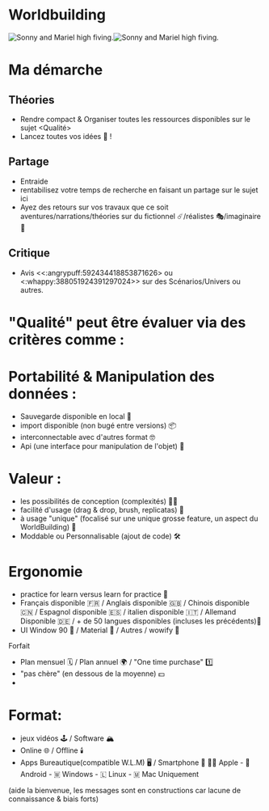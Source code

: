 # Worldbuilding
![Sonny and Mariel high fiving.](./assets/chapelle.jpg)![Sonny and Mariel high fiving.](./assets/chapelle.jpg)

# Ma démarche 

## Théories

-  Rendre compact & Organiser toutes les ressources disponibles sur le sujet <Qualité>
-  Lancez toutes vos idées 🧠  ! 


## Partage 
- Entraide 
- rentabilisez votre temps de recherche en faisant un partage sur le sujet ici
- Ayez des retours sur vos travaux que ce soit aventures/narrations/théories sur du  fictionnel ☄️/réalistes 🎭/imaginaire 🌈

## Critique
- Avis <<:angrypuff:592434418853871626>  ou <:whappy:388051924391297024>> sur des Scénarios/Univers ou autres.

# "Qualité" peut être évaluer via des critères comme :

# Portabilité & Manipulation des données :
- Sauvegarde disponible en local 💾 
- import disponible (non bugé entre versions) 📦
- interconnectable avec d'autres format 🤓 
- Api (une interface pour manipulation de l'objet) 🧦 

# Valeur : 
- les possibilités de conception (complexités) 😵‍💫 
- facilité d'usage (drag & drop, brush, replicatas) 🧩 
- à usage "unique" (focalisé sur une unique grosse feature, un aspect du WorldBuilding) 🧐
- Moddable ou Personnalisable (ajout de code) 🛠️  

# Ergonomie 
- practice for learn versus learn for practice 📔 
- Français disponible 🇫🇷 / Anglais disponible 🇬🇧 / Chinois disponible 🇨🇳 / Espagnol disponible 🇪🇸  / italien disponible 🇮🇹  / Allemand Disponible 🇩🇪  / + de 50 langues disponibles (incluses les précédents)👅    
- UI Window 90 👴 / Material 💂 / Autres / wowify 🌠 

Forfait
- Plan mensuel 🗓️ / Plan annuel 🌍  /  "One time purchase" 1️⃣ 
- "pas chère" (en dessous de la moyenne) 💵 
- 

# Format:
-  jeux vidéos 🕹️ / Software 🏔️ 
-  Online 🌐 / Offline 🕯️
- Apps Bureautique(compatible W.L.M) 🖥️ / Smartphone 📱
🧑‍💻 Apple - 🤖 Android - 🇼 Windows - 🇱  Linux - 🇲  Mac Uniquement



(aide la bienvenue, les messages <listes> sont en constructions car lacune de connaissance & biais forts)